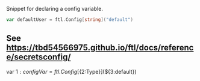 Snippet for declaring a config variable.

```go
var defaultUser = ftl.Config[string]("default")
```

See https://tbd54566975.github.io/ftl/docs/reference/secretsconfig/
---
var ${1:configVar} = ftl.Config[${2:Type}](${3:default})
